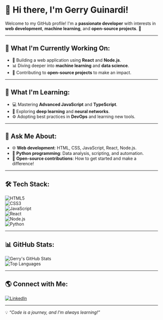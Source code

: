 # 👋 Hi there, I'm Gerry Guinardi!  

Welcome to my GitHub profile! I'm a **passionate developer** with interests in **web development**, **machine learning**, and **open-source projects**. 🚀  

---

## 🔭 What I'm Currently Working On:
- 🌟 Building a web application using **React** and **Node.js**.  
- 📊 Diving deeper into **machine learning** and **data science**.  
- 🤝 Contributing to **open-source projects** to make an impact.  

---

## 🌱 What I'm Learning:
- 💻 Mastering **Advanced JavaScript** and **TypeScript**.  
- 🧠 Exploring **deep learning** and **neural networks**.  
- ⚙️ Adopting best practices in **DevOps** and learning new tools.  

---

## 💬 Ask Me About:
- 🌐 **Web development**: HTML, CSS, JavaScript, React, Node.js.  
- 🐍 **Python programming**: Data analysis, scripting, and automation.  
- 🤝 **Open-source contributions**: How to get started and make a difference!  

---

## 🛠 Tech Stack:
![HTML5](https://img.shields.io/badge/-HTML5-333333?style=flat&logo=html5)  
![CSS3](https://img.shields.io/badge/-CSS3-333333?style=flat&logo=css3)  
![JavaScript](https://img.shields.io/badge/-JavaScript-333333?style=flat&logo=javascript)  
![React](https://img.shields.io/badge/-React-333333?style=flat&logo=react)  
![Node.js](https://img.shields.io/badge/-Node.js-333333?style=flat&logo=node.js)  
![Python](https://img.shields.io/badge/-Python-333333?style=flat&logo=python)  

---

## 📊 GitHub Stats:
![Gerry's GitHub Stats](https://github-readme-stats.vercel.app/api?username=rousin1408&show_icons=true&theme=radical)  
![Top Languages](https://github-readme-stats.vercel.app/api/top-langs/?username=rousin1408&layout=compact&theme=radical)  

---

## 🌎 Connect with Me:
[![LinkedIn](https://img.shields.io/badge/-LinkedIn-0077B5?style=flat&logo=linkedin&logoColor=white)](https://www.linkedin.com/in/gerry-guinardi-2140741b1/)  


---

💡 *“Code is a journey, and I'm always learning!”*  
